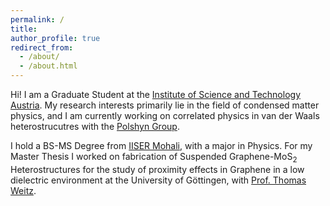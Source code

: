 ```yaml
---
permalink: /
title: 
author_profile: true
redirect_from: 
  - /about/
  - /about.html
---
```


Hi! I am a Graduate Student at the [Institute of Science and Technology Austria](https://ista.ac.at/en/home/). My research interests primarily lie in the field of condensed matter physics, and I am currently working on correlated physics in van der Waals heterostrucutres with the [Polshyn Group](https://polshynlab.com/).

I hold a BS-MS Degree from [IISER Mohali](https://www.iisermohali.ac.in/), with a major in Physics. For my Master Thesis I worked on fabrication of Suspended Graphene-MoS<sub>2</sub> Heterostructures for the study of proximity effects in Graphene in a low dielectric environment at the University of Göttingen, with [Prof. Thomas Weitz](https://www.uni-goettingen.de/en/617481.html).

